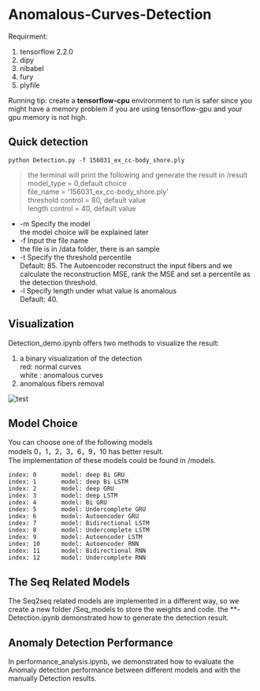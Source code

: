 # Anomalous-Curves-Detection

Requirment:
1. tensorflow 2.2.0
2. dipy
3. nibabel
4. fury 
5. plyfile

Running tip: create a **tensorflow-cpu** environment to run is safer since you might have a memory problem if you are using tensorflow-gpu and your gpu memory is not high. 

## Quick detection

```python Detection.py -f 156031_ex_cc-body_shore.ply ```

>the terminal will print the following and generate the result in /result\
model_type          =  0,default choice\
file_name           = '156031_ex_cc-body_shore.ply'\
threshold control   = 80, default value\
length  control     = 40, default value



-  -m    Specify the model\
the model choice will be explained later
-  -f    Input the file name\
the file is in /data folder, there is an sample   
-  -t    Specify the threshold percentile\
Default: 85. The Autoencoder reconstruct the input fibers and we calculate the reconstruction MSE, rank the MSE and set a percentile as the detection threshold.  
-  -l    Specify length under what value is anomalous\
Default: 40. 

## Visualization 
Detection_demo.ipynb offers two methods to visualize the result:
1. a binary visualization of the detection\
red: normal curves\
white : anomalous curves
2. anomalous fibers removal

![test](/pic/tt.png "two methods")
## Model Choice 
You can choose one of the following models\
models 0，1，2，3，6，9，10 has better result.\
The implementation of these models could be found in /models. 
```
index: 0       model: deep Bi GRU
index: 1       model: deep Bi LSTM
index: 2       model: deep GRU
index: 3       model: deep LSTM
index: 4       model: Bi GRU
index: 5       model: Undercomplete GRU
index: 6       model: Autoencoder GRU
index: 7       model: Bidirectional LSTM
index: 8       model: Undercomplete LSTM
index: 9       model: Autoencoder LSTM
index: 10      model: Autoencoder RNN
index: 11      model: Bidirectional RNN
index: 12      model: Undercomplete RNN
```

## The Seq Related Models 
The Seq2seq related models are implemented in a different way, so we create a new folder /Seq_models to store the weights and code.
the **-Detection.ipynb demonstrated how to generate the detection result.

## Anomaly Detection Performance
In performance_analysis.ipynb, we demonstrated how to evaluate the Anomaly detection performance between different models and with the manually Detection results. 
